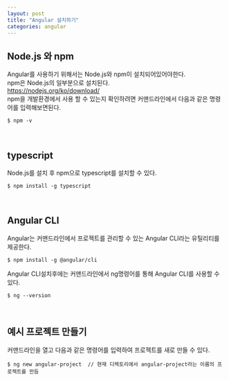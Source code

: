 ```yaml
---
layout: post
title: "Angular 설치하기"
categories: angular
---
```


## Node.js 와 npm
Angular를 사용하기 위해서는 Node.js와 npm이 설치되어있어야한다. <br>
npm은 Node.js의 일부분으로 설치된다. <br>
<a href="https://nodejs.org/ko/download/" target="_blank">https://nodejs.org/ko/download/</a> <br>
npm을 개발환경에서 사용 할 수 있는지 확인하려면 커맨드라인에서 다음과 같은 명령어를 입력해보면된다.
<pre class="language-bash"><code>$ npm -v</code></pre>
<br>

## typescript
Node.js를 설치 후 npm으로 typescript를 설치할 수 있다.
<pre class="language-bash"><code>$ npm install -g typescript</code></pre>
<br>

## Angular CLI
Angular는 커맨드라인에서 프로젝트를 관리할 수 있는 Angular CLI라는 유틸리티를 제공한다.
<pre class="language-bash"><code>$ npm install -g @angular/cli</code></pre>
Angular CLI설치후에는 커맨드라인에서 ng명령어를 통해 Angular CLI를 사용할 수 있다.
<pre class="language-bash"><code>$ ng --version</code></pre>
<br>

## 예시 프로젝트 만들기
커맨드라인을 열고 다음과 같은 명령어를 입력하여 프로젝트를 새로 만들 수 있다.
<pre class="language-bash"><code>$ ng new angular-project  // 현재 디렉토리에서 angular-project라는 이름의 프로젝트를 만듬</code></pre>